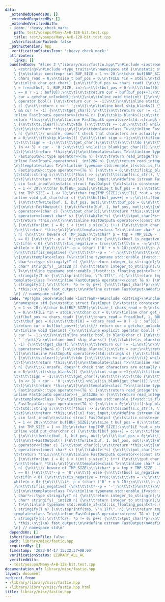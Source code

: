 ```yaml
---
data:
  _extendedDependsOn: []
  _extendedRequiredBy: []
  _extendedVerifiedWith:
  - icon: ':heavy_check_mark:'
    path: test/yosupo/Many-A+B-128-bit.test.cpp
    title: test/yosupo/Many-A+B-128-bit.test.cpp
  _isVerificationFailed: false
  _pathExtension: hpp
  _verificationStatusIcon: ':heavy_check_mark:'
  attributes:
    links: []
  bundledCode: "#line 2 \"library/misc/fastio.hpp\"\n#include <iostream>\n#include\
    \ <cstring>\n#include <type_traits>\n\nnamespace std {\n\nstatic struct FastInput\
    \ {\n\tstatic constexpr int BUF_SIZE = 1 << 20;\n\tchar buf[BUF_SIZE];\n\tsize_t\
    \ chars_read = 0;\n\tsize_t buf_pos = 0;\n\tFILE *in = stdin;\n\tchar cur = 0;\n\
    \n\tinline char get_char() {\n\t\tif(buf_pos >= chars_read) {\n\t\t\tchars_read\
    \ = fread(buf, 1, BUF_SIZE, in);\n\t\t\tbuf_pos = 0;\n\t\t\tbuf[0] = (chars_read\
    \ == 0 ? -1 : buf[0]);\n\t\t}\n\t\treturn cur = buf[buf_pos++];\n\t\t// return\
    \ cur = getchar_unlocked();\n\t}\n\n\tinline void tie(int) {}\n\n\tinline explicit\
    \ operator bool() {\n\t\treturn cur != -1;\n\t}\n\n\tinline static bool is_blank(char\
    \ c) {\n\t\treturn c <= ' ';\n\t}\n\n\tinline bool skip_blanks() {\n\t\twhile(is_blank(cur)\
    \ && cur != -1) {\n\t\t\tget_char();\n\t\t}\n\t\treturn cur != -1;\n\t}\n\n\t\
    inline FastInput& operator>>(char& c) {\n\t\tskip_blanks();\n\t\tc = cur;\n\t\t\
    return *this;\n\t}\n\n\tinline FastInput& operator>>(std::string& s) {\n\t\tif(skip_blanks())\
    \ {\n\t\t\ts.clear();\n\t\t\tdo {\n\t\t\t\ts += cur;\n\t\t\t} while(!is_blank(get_char()));\n\
    \t\t}\n\t\treturn *this;\n\t}\n\n\ttemplate<class T>\n\tinline FastInput& read_integer(T&\
    \ n) {\n\t\t// unsafe, doesn't check that characters are actually digits\n\t\t\
    n = 0;\n\t\tif(skip_blanks()) {\n\t\t\tint sign = +1;\n\t\t\tif(cur == '-') {\n\
    \t\t\t\tsign = -1;\n\t\t\t\tget_char();\n\t\t\t}\n\t\t\tdo {\n\t\t\t\tn += n +\
    \ (n << 3) + cur - '0';\n\t\t\t} while(!is_blank(get_char()));\n\t\t\tn *= sign;\n\
    \t\t}\n\t\treturn *this;\n\t}\n\n\ttemplate<class T>\n\tinline typename std::enable_if<std::is_integral<T>::value,\
    \ FastInput&>::type operator>>(T& n) {\n\t\treturn read_integer(n);\n\t}\n\n\t\
    inline FastInput& operator>>(__int128& n) {\n\t\treturn read_integer(n);\n\t}\n\
    \n\ttemplate<class T>\n\tinline typename std::enable_if<std::is_floating_point<T>::value,\
    \ FastInput&>::type operator>>(T& n) {\n\t\tn = 0;\n\t\tif(skip_blanks()) {\n\t\
    \t\tstd::string s;\n\t\t\t(*this) >> s;\n\t\t\tsscanf(s.c_str(), \"%lf\", &n);\n\
    \t\t}\n\t\treturn *this;\n\t}\n} fast_input;\n\n#define istream FastInput\n#define\
    \ cin fast_input\n\nstatic struct FastOutput {\n\tstatic constexpr int BUF_SIZE\
    \ = 1 << 20;\n\tchar buf[BUF_SIZE];\n\tsize_t buf_pos = 0;\n\tstatic constexpr\
    \ int TMP_SIZE = 1 << 20;\n\tchar tmp[TMP_SIZE];\n\tFILE *out = stdout;\n \n\t\
    inline void put_char(char c) {\n\t\tbuf[buf_pos++] = c;\n\t\tif(buf_pos == BUF_SIZE)\
    \ {\n\t\t\tfwrite(buf, 1, buf_pos, out);\n\t\t\tbuf_pos = 0;\n\t\t}\n\t\t// putchar_unlocked(c);\n\
    \t}\n\n\t~FastOutput() {\n\t\tfwrite(buf, 1, buf_pos, out);\n\t}\n\n\tinline FastOutput&\
    \ operator<<(char c) {\n\t\tput_char(c);\n\t\treturn *this;\n\t}\n\n\tinline FastOutput&\
    \ operator<<(const char* s) {\n\t\twhile(*s) {\n\t\t\tput_char(*s++);\n\t\t}\n\
    \t\treturn *this;\n\t}\n\n\tinline FastOutput& operator<<(const std::string& s)\
    \ {\n\t\tfor(int i = 0; i < (int) s.size(); i++) {\n\t\t\tput_char(s[i]);\n\t\t\
    }\n\t\treturn *this;\n\t}\n\n\ttemplate<class T>\n\tinline char* integer_to_string(T\
    \ n) {\n\t\t// beware of TMP_SIZE\n\t\tchar* p = tmp + TMP_SIZE - 1;\n\t\tif(n\
    \ == 0) {\n\t\t\t*--p = '0';\n\t\t} else {\n\t\t\tbool is_negative = false;\n\t\
    \t\tif(n < 0) {\n\t\t\t\tis_negative = true;\n\t\t\t\tn = -n;\n\t\t\t}\n\t\t\t\
    while(n > 0) {\n\t\t\t\t*--p = (char) ('0' + n % 10);\n\t\t\t\tn /= 10;\n\t\t\t\
    }\n\t\t\tif(is_negative) {\n\t\t\t\t*--p = '-';\n\t\t\t}\n\t\t}\n\t\treturn p;\n\
    \t}\n\n\ttemplate<class T>\n\tinline typename std::enable_if<std::is_integral<T>::value,\
    \ char*>::type stringify(T n) {\n\t\treturn integer_to_string(n);\n\t}\n\n\tinline\
    \ char* stringify(__int128 n) {\n\t\treturn integer_to_string(n);\n\t}\n\n\ttemplate<class\
    \ T>\n\tinline typename std::enable_if<std::is_floating_point<T>::value, char*>::type\
    \ stringify(T n) {\n\t\tsprintf(tmp, \"%.17f\", n);\n\t\treturn tmp;\n\t}\n\n\t\
    template<class T>\n\tinline FastOutput& operator<<(const T& n) {\n\t\tauto p =\
    \ stringify(n);\n\t\tfor(; *p != 0; p++) {\n\t\t\tput_char(*p);\n\t\t}\n\t\treturn\
    \ *this;\n\t}\n} fast_output;\n\n#define ostream FastOutput\n#define cout fast_output\n\
    \n} // namespace std\n"
  code: "#pragma once\n#include <iostream>\n#include <cstring>\n#include <type_traits>\n\
    \nnamespace std {\n\nstatic struct FastInput {\n\tstatic constexpr int BUF_SIZE\
    \ = 1 << 20;\n\tchar buf[BUF_SIZE];\n\tsize_t chars_read = 0;\n\tsize_t buf_pos\
    \ = 0;\n\tFILE *in = stdin;\n\tchar cur = 0;\n\n\tinline char get_char() {\n\t\
    \tif(buf_pos >= chars_read) {\n\t\t\tchars_read = fread(buf, 1, BUF_SIZE, in);\n\
    \t\t\tbuf_pos = 0;\n\t\t\tbuf[0] = (chars_read == 0 ? -1 : buf[0]);\n\t\t}\n\t\
    \treturn cur = buf[buf_pos++];\n\t\t// return cur = getchar_unlocked();\n\t}\n\
    \n\tinline void tie(int) {}\n\n\tinline explicit operator bool() {\n\t\treturn\
    \ cur != -1;\n\t}\n\n\tinline static bool is_blank(char c) {\n\t\treturn c <=\
    \ ' ';\n\t}\n\n\tinline bool skip_blanks() {\n\t\twhile(is_blank(cur) && cur !=\
    \ -1) {\n\t\t\tget_char();\n\t\t}\n\t\treturn cur != -1;\n\t}\n\n\tinline FastInput&\
    \ operator>>(char& c) {\n\t\tskip_blanks();\n\t\tc = cur;\n\t\treturn *this;\n\
    \t}\n\n\tinline FastInput& operator>>(std::string& s) {\n\t\tif(skip_blanks())\
    \ {\n\t\t\ts.clear();\n\t\t\tdo {\n\t\t\t\ts += cur;\n\t\t\t} while(!is_blank(get_char()));\n\
    \t\t}\n\t\treturn *this;\n\t}\n\n\ttemplate<class T>\n\tinline FastInput& read_integer(T&\
    \ n) {\n\t\t// unsafe, doesn't check that characters are actually digits\n\t\t\
    n = 0;\n\t\tif(skip_blanks()) {\n\t\t\tint sign = +1;\n\t\t\tif(cur == '-') {\n\
    \t\t\t\tsign = -1;\n\t\t\t\tget_char();\n\t\t\t}\n\t\t\tdo {\n\t\t\t\tn += n +\
    \ (n << 3) + cur - '0';\n\t\t\t} while(!is_blank(get_char()));\n\t\t\tn *= sign;\n\
    \t\t}\n\t\treturn *this;\n\t}\n\n\ttemplate<class T>\n\tinline typename std::enable_if<std::is_integral<T>::value,\
    \ FastInput&>::type operator>>(T& n) {\n\t\treturn read_integer(n);\n\t}\n\n\t\
    inline FastInput& operator>>(__int128& n) {\n\t\treturn read_integer(n);\n\t}\n\
    \n\ttemplate<class T>\n\tinline typename std::enable_if<std::is_floating_point<T>::value,\
    \ FastInput&>::type operator>>(T& n) {\n\t\tn = 0;\n\t\tif(skip_blanks()) {\n\t\
    \t\tstd::string s;\n\t\t\t(*this) >> s;\n\t\t\tsscanf(s.c_str(), \"%lf\", &n);\n\
    \t\t}\n\t\treturn *this;\n\t}\n} fast_input;\n\n#define istream FastInput\n#define\
    \ cin fast_input\n\nstatic struct FastOutput {\n\tstatic constexpr int BUF_SIZE\
    \ = 1 << 20;\n\tchar buf[BUF_SIZE];\n\tsize_t buf_pos = 0;\n\tstatic constexpr\
    \ int TMP_SIZE = 1 << 20;\n\tchar tmp[TMP_SIZE];\n\tFILE *out = stdout;\n \n\t\
    inline void put_char(char c) {\n\t\tbuf[buf_pos++] = c;\n\t\tif(buf_pos == BUF_SIZE)\
    \ {\n\t\t\tfwrite(buf, 1, buf_pos, out);\n\t\t\tbuf_pos = 0;\n\t\t}\n\t\t// putchar_unlocked(c);\n\
    \t}\n\n\t~FastOutput() {\n\t\tfwrite(buf, 1, buf_pos, out);\n\t}\n\n\tinline FastOutput&\
    \ operator<<(char c) {\n\t\tput_char(c);\n\t\treturn *this;\n\t}\n\n\tinline FastOutput&\
    \ operator<<(const char* s) {\n\t\twhile(*s) {\n\t\t\tput_char(*s++);\n\t\t}\n\
    \t\treturn *this;\n\t}\n\n\tinline FastOutput& operator<<(const std::string& s)\
    \ {\n\t\tfor(int i = 0; i < (int) s.size(); i++) {\n\t\t\tput_char(s[i]);\n\t\t\
    }\n\t\treturn *this;\n\t}\n\n\ttemplate<class T>\n\tinline char* integer_to_string(T\
    \ n) {\n\t\t// beware of TMP_SIZE\n\t\tchar* p = tmp + TMP_SIZE - 1;\n\t\tif(n\
    \ == 0) {\n\t\t\t*--p = '0';\n\t\t} else {\n\t\t\tbool is_negative = false;\n\t\
    \t\tif(n < 0) {\n\t\t\t\tis_negative = true;\n\t\t\t\tn = -n;\n\t\t\t}\n\t\t\t\
    while(n > 0) {\n\t\t\t\t*--p = (char) ('0' + n % 10);\n\t\t\t\tn /= 10;\n\t\t\t\
    }\n\t\t\tif(is_negative) {\n\t\t\t\t*--p = '-';\n\t\t\t}\n\t\t}\n\t\treturn p;\n\
    \t}\n\n\ttemplate<class T>\n\tinline typename std::enable_if<std::is_integral<T>::value,\
    \ char*>::type stringify(T n) {\n\t\treturn integer_to_string(n);\n\t}\n\n\tinline\
    \ char* stringify(__int128 n) {\n\t\treturn integer_to_string(n);\n\t}\n\n\ttemplate<class\
    \ T>\n\tinline typename std::enable_if<std::is_floating_point<T>::value, char*>::type\
    \ stringify(T n) {\n\t\tsprintf(tmp, \"%.17f\", n);\n\t\treturn tmp;\n\t}\n\n\t\
    template<class T>\n\tinline FastOutput& operator<<(const T& n) {\n\t\tauto p =\
    \ stringify(n);\n\t\tfor(; *p != 0; p++) {\n\t\t\tput_char(*p);\n\t\t}\n\t\treturn\
    \ *this;\n\t}\n} fast_output;\n\n#define ostream FastOutput\n#define cout fast_output\n\
    \n} // namespace std\n"
  dependsOn: []
  isVerificationFile: false
  path: library/misc/fastio.hpp
  requiredBy: []
  timestamp: '2023-04-17 15:22:37+08:00'
  verificationStatus: LIBRARY_ALL_AC
  verifiedWith:
  - test/yosupo/Many-A+B-128-bit.test.cpp
documentation_of: library/misc/fastio.hpp
layout: document
redirect_from:
- /library/library/misc/fastio.hpp
- /library/library/misc/fastio.hpp.html
title: library/misc/fastio.hpp
---
```

